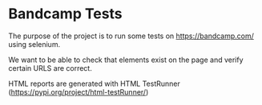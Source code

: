 # Bandcamp Tests
The purpose of the project is to run some tests on https://bandcamp.com/ using selenium.

We want to be able to check that elements exist on the page and verify certain URLS are correct.

HTML reports are generated with HTML TestRunner (https://pypi.org/project/html-testRunner/)